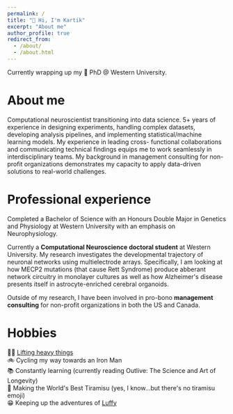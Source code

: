 ```yaml
---
permalink: /
title: "👋 Hi, I'm Kartik"
excerpt: "About me"
author_profile: true
redirect_from: 
  - /about/
  - /about.html
---
```


Currently wrapping up my 🧠 PhD @ Western University.

About me
======
Computational neuroscientist transitioning into data science. 5+ years of experience in designing experiments, handling complex datasets, developing analysis pipelines, and implementing statistical/machine learning models. My experience in leading cross- functional collaborations and communicating technical findings equips me to work seamlessly in interdisciplinary teams. My background in management consulting for non-profit organizations demonstrates my capacity to apply data-driven solutions to real-world challenges.

Professional experience
======
Completed a Bachelor of Science with an Honours Double Major in Genetics and Physiology at Western University with an emphasis on Neurophysiology.

Currently a **Computational Neuroscience doctoral student** at Western University. My research investigates the developmental trajectory of neuronal networks using  multielectrode arrays. Specifically, I am looking at how MECP2 mutations (that cause Rett Syndrome) produce abberant network circuitry in monolayer cultures as well as how Alzheimer's disease presents itself in astrocyte-enriched cerebral organoids.

Outside of my research, I have been involved in pro-bono **management consulting** for non-profit organizations in both the US and Canada.

Hobbies
======
💪🏽 [Lifting heavy things](https://www.youtube.com/watch?v=GuIlVmL0KBc&list=PLTjllZp4uE3l5TqwPOoGT_XvSBVgp2JEO)\
🚲 Cycling my way towards an Iron Man\
📚 Constantly learning (currently reading Outlive: The Science and Art of Longevity)\
🍰 Making the World's Best Tiramisu (yes, I know...but there's no tiramisu emoji)\
😁 Keeping up the adventures of [Luffy](https://www.youtube.com/watch?v=AfZmNBonIeI)


